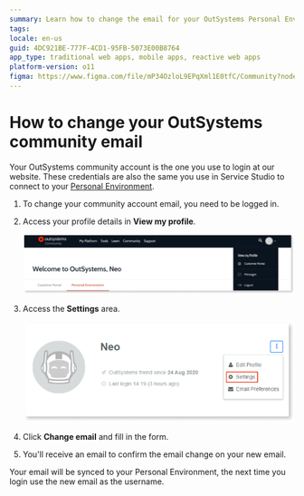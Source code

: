 ```yaml
---
summary: Learn how to change the email for your OutSystems Personal Environment and community account.
tags:
locale: en-us
guid: 4DC921BE-777F-4CD1-95FB-5073E00B8764
app_type: traditional web apps, mobile apps, reactive web apps
platform-version: o11
figma: https://www.figma.com/file/mP34OzloL9EPqXml1E0tfC/Community?node-id=1010:327
---
```


# How to change your OutSystems community email

Your OutSystems community account is the one you use to login at our website. These credentials are also the same you use in Service Studio to connect to your [Personal Environment](https://www.outsystems.com/Portal/Trial_Portal).

1. To change your community account email, you need to be logged in.
1. Access your profile details in **View my profile**.

    ![Screenshot showing the 'View my profile' option in the OutSystems Community dropdown menu.](images/change-community-pw-profile.png "OutSystems Community Profile Dropdown")

1. Access the **Settings** area.

    ![Screenshot highlighting the 'Settings' option in the OutSystems Community user profile.](images/change-community-pw-settings.png "OutSystems Community Profile Settings")

1. Click **Change email** and fill in the form.
1. You'll receive an email to confirm the email change on your new email.

Your email will be synced to your Personal Environment, the next time you login use the new email as the username.
